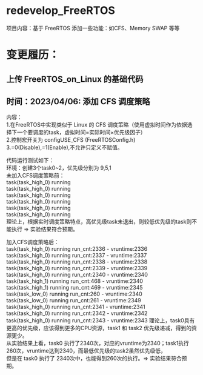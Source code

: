 # redevelop_FreeRTOS
项目内容：基于 FreeRTOS 添加一些功能：如CFS、Memory SWAP 等等  
# 变更履历：
## 上传 FreeRTOS_on_Linux 的基础代码  
## 时间：2023/04/06: 添加 CFS 调度策略
内容：    
      1.在FreeRTOS中实现类似于 Linux 的 CFS 调度策略（使用虚拟时间作为依据选择下一个要调度的task，虚拟时间=实际时间×优先级因子）  
      2.控制宏开关为 configUSE_CFS (FreeRTOSConfig.h)   
      3.=0(Disable),=1(Enable),不允许只定义不赋值。  

 代码运行测试如下：  
 环境：创建3个task0~2，优先级分别为 9,5,1  
 未加入CFS调度策略前：  
 task(task_high_0) running   
 task(task_high_0) running   
 task(task_high_0) running   
 task(task_high_0) running   
 task(task_high_0) running   
 task(task_high_0) running   
 理论上，根据实时调度策略特点，高优先级task未退出，则较低优先级的task则不能执行 => 实验结果符合预期。  
  
 加入CFS调度策略后：  
 task(task_high_0) running run_cnt:2336 - vruntime:2336   
 task(task_high_0) running run_cnt:2337 - vruntime:2337   
 task(task_high_0) running run_cnt:2338 - vruntime:2338   
 task(task_high_0) running run_cnt:2339 - vruntime:2339   
 task(task_high_0) running run_cnt:2340 - vruntime:2340   
 task(task_high_1) running run_cnt:468 - vruntime:2340   
 task(task_high_1) running run_cnt:469 - vruntime:2345   
 task(task_low_0) running run_cnt:260 - vruntime:2340   
 task(task_low_0) running run_cnt:261 - vruntime:2349   
 task(task_high_0) running run_cnt:2341 - vruntime:2341   
 task(task_high_0) running run_cnt:2342 - vruntime:2342   
 task(task_high_0) running run_cnt:2343 - vruntime:2343 
 理论上，task0具有更高的优先级，应该得到更多的CPU资源，task1 和 task2 优先级递减，得到的资源更少。  
 从实验结果上看，task0 执行了2340次，对应的vruntime为2340；task1执行260次，vruntime达到2340，而最低优先级的task2虽然优先级低，  
 但是在 task0 执行了 2340次中，也能得到260次的执行。=> 实验结果符合预期。  

